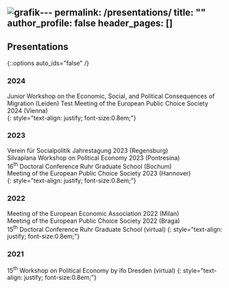 ![grafik](https://github.com/schirnersebastian/schirnersebastian.github.io/assets/144111656/b7acd73c-e70d-46f3-8434-181f6f648bb8)---
permalink: /presentations/
title: ""
author_profile: false
header_pages: []
---
## Presentations
{::options auto_ids="false" /}

### 2024
Junior Workshop on the Economic, Social, and Political Consequences of Migration (Leiden)
Test
Meeting of the European Public Choice Society 2024 (Vienna)  
{: style="text-align: justify; font-size:0.8em;"}

### 2023
Verein für Socialpolitik Jahrestagung 2023 (Regensburg)  
Silvaplana Workshop on Political Economy 2023 (Pontresina)  
16<sup>th</sup> Doctoral Conference Ruhr Graduate School (Bochum)  
Meeting of the European Public Choice Society 2023 (Hannover)  
{: style="text-align: justify; font-size:0.8em;"}

### 2022
Meeting of the European Economic Association 2022 (Milan)  
Meeting of the European Public Choice Society 2022 (Braga)  
15<sup>th</sup> Doctoral Conference Ruhr Graduate School (virtual)
{: style="text-align: justify; font-size:0.8em;"}

### 2021
15<sup>th</sup> Workshop on Political Economy by ifo Dresden (virtual)
{: style="text-align: justify; font-size:0.8em;"}
